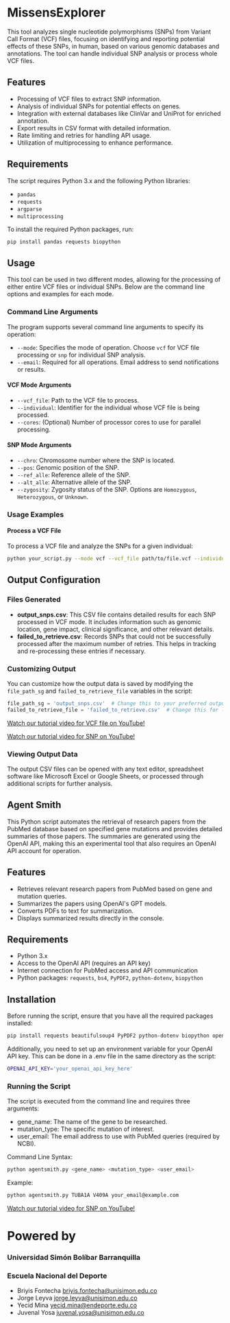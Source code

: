 # MissensExplorer


This tool analyzes single nucleotide polymorphisms (SNPs) from Variant Call Format (VCF) files, focusing on identifying and reporting potential effects of these SNPs, in human, based on various genomic databases and annotations. The tool can handle individual SNP analysis or process whole VCF files.

## Features

- Processing of VCF files to extract SNP information.
- Analysis of individual SNPs for potential effects on genes.
- Integration with external databases like ClinVar and UniProt for enriched annotation.
- Export results in CSV format with detailed information.
- Rate limiting and retries for handling API usage.
- Utilization of multiprocessing to enhance performance.

## Requirements

The script requires Python 3.x and the following Python libraries:
- `pandas`
- `requests`
- `argparse`
- `multiprocessing`


To install the required Python packages, run:
```bash
pip install pandas requests biopython
```
## Usage

This tool can be used in two different modes, allowing for the processing of either entire VCF files or individual SNPs. Below are the command line options and examples for each mode.

### Command Line Arguments

The program supports several command line arguments to specify its operation:

- `--mode`: Specifies the mode of operation. Choose `vcf` for VCF file processing or `snp` for individual SNP analysis.
- `--email`: Required for all operations. Email address to send notifications or results.

#### VCF Mode Arguments

- `--vcf_file`: Path to the VCF file to process.
- `--individual`: Identifier for the individual whose VCF file is being processed.
- `--cores`: (Optional) Number of processor cores to use for parallel processing.

#### SNP Mode Arguments

- `--chro`: Chromosome number where the SNP is located.
- `--pos`: Genomic position of the SNP.
- `--ref_alle`: Reference allele of the SNP.
- `--alt_alle`: Alternative allele of the SNP.
- `--zygosity`: Zygosity status of the SNP. Options are `Homozygous`, `Heterozygous`, or `Unknown`.

### Usage Examples

#### Process a VCF File

To process a VCF file and analyze the SNPs for a given individual:

```bash
python your_script.py --mode vcf --vcf_file path/to/file.vcf --individual JohnDoe --email user@example.com --cores 4
```

## Output Configuration

### Files Generated

- **output_snps.csv**: This CSV file contains detailed results for each SNP processed in VCF mode. It includes information such as genomic location, gene impact, clinical significance, and other relevant details.
- **failed_to_retrieve.csv**: Records SNPs that could not be successfully processed after the maximum number of retries. This helps in tracking and re-processing these entries if necessary.

### Customizing Output

You can customize how the output data is saved by modifying the `file_path_sg` and `failed_to_retrieve_file` variables in the script:

```python
file_path_sg = 'output_snps.csv'  # Change this to your preferred output file path for successful SNP analyses
failed_to_retrieve_file = 'failed_to_retrieve.csv'  # Change this for logging failed SNP retrievals
```

[Watch our tutorial video for VCF file on YouTube!](https://www.youtube.com/watch?v=lduh43umNCc)


[Watch our tutorial video for SNP on YouTube!](https://www.youtube.com/watch?v=2y5LjD6Z92A)




### Viewing Output Data

The output CSV files can be opened with any text editor, spreadsheet software like Microsoft Excel or Google Sheets, or processed through additional scripts for further analysis.



## Agent Smith

This Python script automates the retrieval of research papers from the PubMed database based on specified gene mutations and provides detailed summaries of those papers. The summaries are generated using the OpenAI API, making this an experimental tool that also requires an OpenAI API account for operation.

## Features

- Retrieves relevant research papers from PubMed based on gene and mutation queries.
- Summarizes the papers using OpenAI's GPT models.
- Converts PDFs to text for summarization.
- Displays summarized results directly in the console.

## Requirements

- Python 3.x
- Access to the OpenAI API (requires an API key)
- Internet connection for PubMed access and API communication
- Python packages: `requests`, `bs4`, `PyPDF2`, `python-dotenv`, `biopython`

## Installation

Before running the script, ensure that you have all the required packages installed:

```bash
pip install requests beautifulsoup4 PyPDF2 python-dotenv biopython openai
```

Additionally, you need to set up an environment variable for your OpenAI API key. This can be done in a .env file in the same directory as the script:

```bash
OPENAI_API_KEY='your_openai_api_key_here'
```

### Running the Script

The script is executed from the command line and requires three arguments:

- gene_name: The name of the gene to be researched.
- mutation_type: The specific mutation of interest.
- user_email: The email address to use with PubMed queries (required by NCBI).

Command Line Syntax:

```bash
python agentsmith.py <gene_name> <mutation_type> <user_email>
```
Example:

```bash
python agentsmith.py TUBA1A V409A your_email@example.com
```

[Watch our tutorial video for SNP on YouTube!](https://www.youtube.com/watch?v=J19IQ_NZSGQ)



# Powered by

### Universidad Simón Bolíbar Barranquilla 
### Escuela Nacional del Deporte

- Briyis Fontecha briyis.fontecha@unisimon.edu.co
- Jorge Leyva jorge.leyva@unisimon.edu.co
- Yecid Mina yecid.mina@endeporte.edu.co
- Juvenal Yosa juvenal.yosa@unisimon.edu.co
